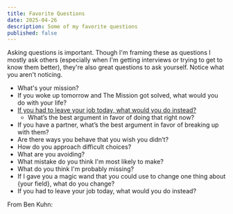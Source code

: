 ```yaml
---
title: Favorite Questions
date: 2025-04-26
description: Some of my favorite questions
published: false
---
```


Asking questions is important. Though I'm framing these as questions I mostly ask others (especially when I'm getting interviews or trying to get to know them better), they're also great questions to ask yourself. Notice what you aren't noticing.
 - What's your mission?
 - If you woke up tomorrow and The Mission got solved, what would you do with your life?
 - [If you had to leave your job today, what would you do instead?](https://www.benkuhn.net/abyss/)
   - What’s the best argument in favor of doing that right now?
 - If you have a partner, what’s the best argument in favor of breaking up with them?
 - Are there ways you behave that you wish you didn’t?
 - How do you approach difficult choices?
 - What are you avoiding?
 - What mistake do you think I'm most likely to make?
 - What do you think I'm probably missing?
 - If I gave you a magic wand that you could use to change one thing about {your field}, what do you change?
 - If you had to leave your job today, what would you do instead?

From Ben Kuhn:
